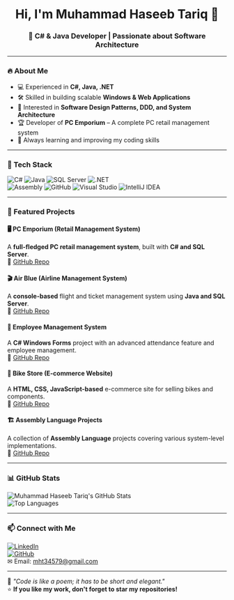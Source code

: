 <h1 align="center">Hi, I'm Muhammad Haseeb Tariq 👋</h1>
<h3 align="center">🚀 C# & Java Developer | Passionate about Software Architecture</h3>

---

### 🔥 About Me  
- 💻 Experienced in **C#, Java, .NET**  
- 🛠 Skilled in building scalable **Windows & Web Applications**  
- 🎯 Interested in **Software Design Patterns, DDD, and System Architecture**  
- 🏆 Developer of **PC Emporium** – A complete PC retail management system  
- 🎯 Always learning and improving my coding skills  

---

### 🚀 Tech Stack  
![C#](https://img.shields.io/badge/-C%23-239120?style=flat-square&logo=c-sharp&logoColor=white)
![Java](https://img.shields.io/badge/-Java-007396?style=flat-square&logo=java)
![SQL Server](https://img.shields.io/badge/-SQL_Server-CC2927?style=flat-square&logo=microsoft-sql-server&logoColor=white)
![.NET](https://img.shields.io/badge/-.NET-512BD4?style=flat-square&logo=dotnet&logoColor=white)  
![Assembly](https://img.shields.io/badge/-Assembly-525252?style=flat-square&logo=assemblyscript&logoColor=white)
![GitHub](https://img.shields.io/badge/-GitHub-181717?style=flat-square&logo=github)
![Visual Studio](https://img.shields.io/badge/-Visual_Studio-5C2D91?style=flat-square&logo=visual-studio)
![IntelliJ IDEA](https://img.shields.io/badge/-IntelliJ_IDEA-000000?style=flat-square&logo=intellij-idea)  

---

### 📂 Featured Projects  
#### 🖥 PC Emporium (Retail Management System)  
A **full-fledged PC retail management system**, built with **C# and SQL Server**.  
🔗 [GitHub Repo](https://github.com/Muhammad-haseebT/billing-inventory-management-software)  

#### 🎬 Air Blue (Airline Management System)  
A **console-based** flight and ticket management system using **Java and SQL Server**.  
🔗 [GitHub Repo](https://github.com/Muhammad-haseebT/Airline-sSystem-with-databse)  

#### 🏫 Employee Management System  
A **C# Windows Forms** project with an advanced attendance feature and employee management.  
🔗 [GitHub Repo](https://github.com/Muhammad-haseebT/Employee-Management-System)  

#### 🛒 Bike Store (E-commerce Website)  
A **HTML, CSS, JavaScript-based** e-commerce site for selling bikes and components.  
🔗 [GitHub Repo](https://github.com/Muhammad-haseebT/BikeStore)  

#### 🏗 Assembly Language Projects  
A collection of **Assembly Language** projects covering various system-level implementations.  
🔗 [GitHub Repo](https://github.com/Muhammad-haseebT/Assembley)  

---

### 📊 GitHub Stats  
![Muhammad Haseeb Tariq's GitHub Stats](https://github-readme-stats.vercel.app/api?username=Muhammad-haseebT&show_icons=true&theme=tokyonight)  
![Top Languages](https://github-readme-stats.vercel.app/api/top-langs/?username=Muhammad-haseebT&layout=compact&theme=tokyonight)  

---

### 📫 Connect with Me  
[![LinkedIn](https://img.shields.io/badge/LinkedIn-Connect-blue?style=flat&logo=linkedin)](https://linkedin.com/in/muhammad-haseeb-17381b31a)  
[![GitHub](https://img.shields.io/badge/GitHub-Follow-black?style=flat&logo=github)](https://github.com/Muhammad-haseebT)  
✉ Email: mht34579@gmail.com  

---

🚀 _"Code is like a poem; it has to be short and elegant."_  
⭐ **If you like my work, don't forget to star my repositories!**  
